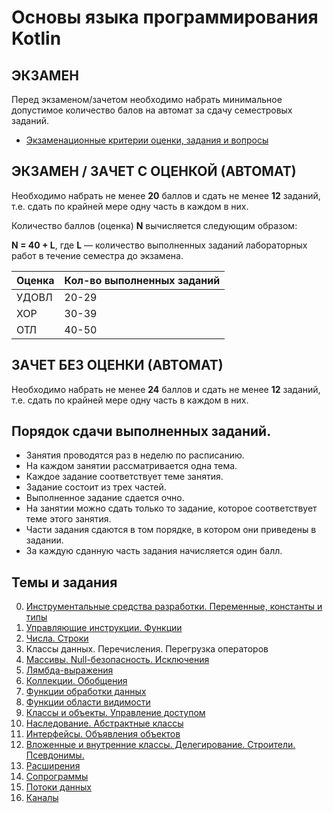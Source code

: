 
# Основы языка программирования Kotlin

## ЭКЗАМЕН

Перед экзаменом/зачетом необходимо набрать минимальное допустимое количество балов на автомат за сдачу семестровых заданий.

- [Экзаменационные критерии оценки, задания и вопросы](exam.md)

## ЭКЗАМЕН / ЗАЧЕТ С ОЦЕНКОЙ (АВТОМАТ)

Необходимо набрать не менее **20** баллов и сдать не менее **12** заданий, т.е. сдать по крайней мере одну часть в каждом в них.

Количество баллов (оценка) **N** вычисляется следующим образом:

**N = 40 + L**, где **L** — количество выполненных заданий лабораторных работ в течение семестра до экзамена.

| **Оценка** | **Кол-во выполненных заданий** |
| --- | --- |
| УДОВЛ | 20-29 |
| ХОР | 30-39 |
| ОТЛ | 40-50 |

## ЗАЧЕТ БЕЗ ОЦЕНКИ (АВТОМАТ)

Необходимо набрать не менее **24** баллов и сдать не менее **12** заданий, т.е. сдать по крайней мере одну часть в каждом в них.

## Порядок сдачи выполненных заданий.
- Занятия проводятся раз в неделю по расписанию.
- На каждом занятии рассматривается одна тема.
- Каждое задание соответствует теме занятия.
- Задание состоит из трех частей.
- Выполненное задание сдается очно.
- На занятии можно сдать только то задание, которое соответствует теме этого занятия.
- Части задания сдаются в том порядке, в котором они приведены в задании.
- За каждую сданную часть задания начисляется один балл.

## Темы и задания

0. [Инструментальные средства разработки. Переменные, константы и типы](lab1.md)
1. [Управляющие инструкции. Функции](lab2.md)
2. [Числа. Строки](lab3.md)
3. Классы данных. Перечисления. Перегрузка операторов
4. [Массивы. Null-безопасность. Исключения](lab4.md)
5. [Лямбда-выражения](lab5.md)
6. [Коллекции. Обобщения](lab6.md)
7. [Функции обработки данных](lab7.md)
8. [Функции области видимости](lab8.md)
9. [Классы и объекты. Управление доступом](lab9.md)
10. [Наследование. Абстрактные классы](lab10.md)
11. [Интерфейсы. Объявления объектов](lab11.md)
12. [Вложенные и внутренние классы. Делегирование. Строители. Псевдонимы.](lab12.md)
13. [Расширения](lab14.md)
14. [Сопрограммы](lab15.md)
15. [Потоки данных](lab16.md)
16. [Каналы](lab17.md)
